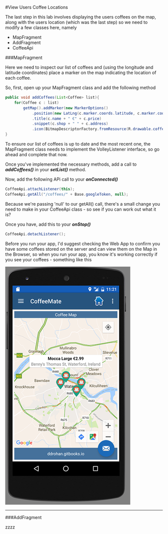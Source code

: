 #View Users Coffee Locations

The last step in this lab involves displaying the users coffees on the map, along with the users location (which was the last step) so we need to modify a few classes here, namely

- MapFragment
- AddFragment
- CoffeeApi

###MapFragment

Here we need to inspect our list of coffees and (using the longitude and latitude coordinates) place a marker on the map indicating the location of each coffee.

So, first, open up your MapFragment class and add the following method

~~~java
public void addCoffees(List<Coffee> list){ 
    for(Coffee c : list) 
        getMap().addMarker(new MarkerOptions() 
            .position(new LatLng(c.marker.coords.latitude, c.marker.coords.longitude)) 
            .title(c.name + " €" + c.price) 
            .snippet(c.shop + " " + c.address)                 
            .icon(BitmapDescriptorFactory.fromResource(R.drawable.coffee)));
}
~~~

To ensure our list of coffees is up to date and the most recent one, the MapFragment class needs to implement the VolleyListener interface, so go ahead and complete that now.

Once you've implemented the necessary methods, add a call to **_addCoffees()_** in your **_setList()_** method.

Now, add the following APi call to your **_onConnected()_**  

~~~java
CoffeeApi.attachListener(this);
CoffeeApi.getAll("/coffees/" + Base.googleToken, null);
~~~

Because we're passing 'null' to our getAll() call, there's a small change you need to make in your CoffeeApi class - so see if you can work out what it is?


Once you have, add this to your **_onStop()_**

~~~java
CoffeeApi.detachListener();
~~~

Before you run your app, I'd suggest checking the Web App to confirm you have some coffees stored on the server and can view them on the Map in the Browser, so when you run your app, you know it's working correctly if you see your coffees - something like this

![](/assets/coffeemate.9.png)

---

###AddFragment

zzzz



